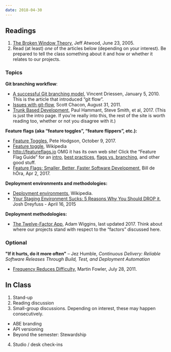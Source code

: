 ```yaml
---
date: 2018-04-30
---
```


## Readings

1. [The Broken Window
   Theory](https://blog.codinghorror.com/the-broken-window-theory/), Jeff
   Atwood, June 23, 2005.
2. Read (at least) *one* of the articles below (depending on your interest). Be prepared to
   tell the class something about it and how or whether it relates to our
   projects.

### Topics

**Git branching workflow**:

* [A successful Git branching
  model](http://nvie.com/posts/a-successful-git-branching-model/), Vincent
  Driessen, January 5, 2010. This is the article that introduced “git flow”.
* [Issues with git-flow](http://scottchacon.com/2011/08/31/github-flow.html),
  Scott Chacon, August 31, 2011.
* [Trunk Based Development](https://trunkbaseddevelopment.com), Paul Hammant,
  Steve Smith, et al, 2017. (This is just the intro page. If you're really into
  this, the rest of the site is worth reading too, whether or not you disagree
  with it.)

**Feature flags (aka “feature toggles”, “feature flippers”, etc.):**

* [Feature Toggles](https://martinfowler.com/articles/feature-toggles.html),
  Pete Hodgson, October 9, 2017.
* [Feature toggle](https://en.wikipedia.org/wiki/Feature_toggle), Wikipedia
* <http://featureflags.io> OMG it has its own web site! Click the “Feature Flag
  Guide” for an [intro](http://featureflags.io/feature-flag-introduction/),
  [best practices](http://featureflags.io/feature-flags-best-practices/), [flags
  vs. branching](http://featureflags.io/feature-flags-vs-branching/), and other
  good stuff.
* [Feature Flags: Smaller, Better, Faster Software Development](https://medium.com/@dehora/feature-flags-smaller-better-faster-software-development-f2eab58df0f9), Bill de hÓra, Apr 2, 2017.

**Deployment environments and methodologies:**

* [Deployment
  environments](https://en.wikipedia.org/wiki/Deployment_environment),
  Wikipedia.
* [Your Staging Environment Sucks: 5 Reasons Why You Should DROP
  it](https://blog.takipi.com/your-staging-environment-sucks-5-reasons-why-you-should-drop-it/),
  Josh Dreyfuss - April 16, 2015

**Deployment methodologies:**

* [The Twelve-Factor App](http://12factor.net/), Adam Wiggins, last updated
  2017. Think about where our projects stand with respect to the “factors”
  discussed here.

### Optional

**"If it hurts, do it more often"** – Jez Humble, _Continuous Delivery: Reliable
Software Releases Through Build, Test, and Deployment Automation_

* [Frequency Reduces Difficulty](https://martinfowler.com/bliki/FrequencyReducesDifficulty.html),
  Martin Fowler,  July 28, 2011.


## In Class

1. Stand-up
2. Reading discussion
3. Small-group discussions. Depending on interest, these may happen consecutively.
  * ABE branding
  * API versioning
  * Beyond the semester: Stewardship
4. Studio / desk check-ins
